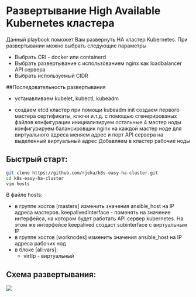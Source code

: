 # Развертывание High Available Kubernetes кластера 

Данный playbook поможет Вам развернуть HA кластер Kubernetes.
При развертывании можно выбрать следующие параметры
-  Выбрать CRI - docker или containerd
- Выбрать развертывание с использованием nginx как loadbalancer API сервера
- Выбрать используемый CIDR

##Последовательность развертывания 
- устанавливаем kubelet, kubectl, kubeadm

- создаем etcd кластер
при помощи kubeadm init создаем первого мастера сертификаты, ключи и.т.д.
с помощью сгенерированых файлов конфигурации инициализируем остальные 4 мастер ноды
конфигурируем балансировщик nginx на каждой мастер ноде для виртуального адреса
меняем адрес и порт API сервера на выделенный виртуальный адрес
Добавляем в кластер рабочие ноды


## Быстрый старт:

```bash
git clone https://github.com/rjeka/k8s-easy-ha-cluster.git
cd k8s-easy-ha-cluster
vim hosts
```
В файле hosts:
- в группе хостов [masters] изменить значения ansible_host на IP адреса мастеров. 
  keepalivedInterface - поменять на значение интерфейса, на котором будет работать API сервер kubernetes. На этом же       интерфейсе keepalived создаст subinterface c виртуальным IP
- в группе хостов [worknodes]  изменить значения ansible_host на IP адреса рабочих нод
- в блоке [all:vars]:
  - virtIp - виртуальный

## Схема развертывания:

![](https://habrastorage.org/webt/db/xm/pn/dbxmpnpsth-psiiyn_ittkfkc4a.png)
